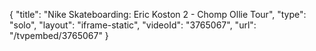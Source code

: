 {
    "title": "Nike Skateboarding: Eric Koston 2 - Chomp Ollie Tour",
    "type": "solo",
    "layout": "iframe-static",
    "videoId": "3765067",
    "url": "\/tvpembed\/3765067"
}